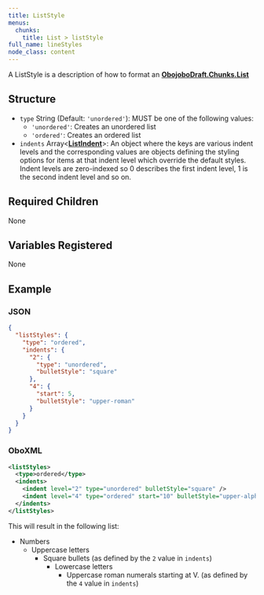 ```yaml
---
title: ListStyle
menus:
  chunks:
    title: List > listStyle
full_name: lineStyles
node_class: content
---
```

A ListStyle is a description of how to format an **[ObojoboDraft.Chunks.List](obonode_list.md)**

## Structure

* `type` String (Default: `'unordered'`): MUST be one of the following values:
  * `'unordered'`: Creates an unordered list
  * `'ordered'`: Creates an ordered list
* `indents` Array\<**[ListIndent](content_listindent.md)**>: An object where the keys are various indent levels and the corresponding values are objects defining the styling options for items at that indent level which override the default styles. Indent levels are zero-indexed so 0 describes the first indent level, 1 is the second indent level and so on.

## Required Children

None

## Variables Registered

None

## Example

### JSON

```json
{
  "listStyles": {
    "type": "ordered",
    "indents": {
      "2": {
        "type": "unordered",
        "bulletStyle": "square"
      },
      "4": {
        "start": 5,
        "bulletStyle": "upper-roman"
      }
    }
  }
}
```

### OboXML

```xml
<listStyles>
  <type>ordered</type>
  <indents>
    <indent level="2" type="unordered" bulletStyle="square" />
    <indent level="4" type="ordered" start="10" bulletStyle="upper-alpha" />
  </indents>
</listStyles>
```

This will result in the following list:

* Numbers
  * Uppercase letters
    * Square bullets (as defined by the `2` value in `indents`)
      * Lowercase letters
        * Uppercase roman numerals starting at V. (as defined by the `4` value in `indents`)
